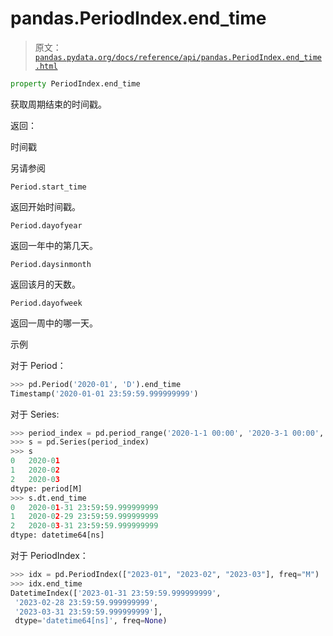 # pandas.PeriodIndex.end_time

> 原文：[`pandas.pydata.org/docs/reference/api/pandas.PeriodIndex.end_time.html`](https://pandas.pydata.org/docs/reference/api/pandas.PeriodIndex.end_time.html)

```py
property PeriodIndex.end_time
```

获取周期结束的时间戳。

返回：

时间戳

另请参阅

`Period.start_time`

返回开始时间戳。

`Period.dayofyear`

返回一年中的第几天。

`Period.daysinmonth`

返回该月的天数。

`Period.dayofweek`

返回一周中的哪一天。

示例

对于 Period：

```py
>>> pd.Period('2020-01', 'D').end_time
Timestamp('2020-01-01 23:59:59.999999999') 
```

对于 Series:

```py
>>> period_index = pd.period_range('2020-1-1 00:00', '2020-3-1 00:00', freq='M')
>>> s = pd.Series(period_index)
>>> s
0   2020-01
1   2020-02
2   2020-03
dtype: period[M]
>>> s.dt.end_time
0   2020-01-31 23:59:59.999999999
1   2020-02-29 23:59:59.999999999
2   2020-03-31 23:59:59.999999999
dtype: datetime64[ns] 
```

对于 PeriodIndex：

```py
>>> idx = pd.PeriodIndex(["2023-01", "2023-02", "2023-03"], freq="M")
>>> idx.end_time
DatetimeIndex(['2023-01-31 23:59:59.999999999',
 '2023-02-28 23:59:59.999999999',
 '2023-03-31 23:59:59.999999999'],
 dtype='datetime64[ns]', freq=None) 
```
